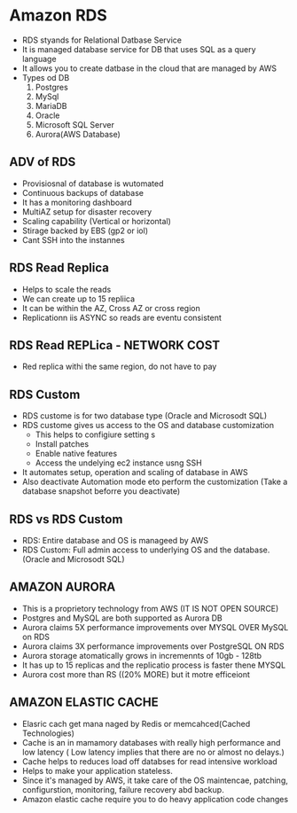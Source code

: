 # Amazon RDS
* RDS styands for Relational Datbase Service 
* It is managed database service for DB that uses SQL as a query language 
* It allows you to create datbase in the cloud that are managed by AWS 
* Types od DB 
  1. Postgres
  2. MySql 
  3. MariaDB 
  4. Oracle
  5. Microsoft SQL Server
  6. Aurora(AWS Database)

## ADV of RDS 
* Provisiosnal of database is wutomated 
* Continuous backups of database
* It has a monitoring dashboard 
* MultiAZ setup for disaster recovery
* Scaling capability (Vertical or horizontal)
* Stirage backed by EBS (gp2 or iol)
* Cant SSH into the instannes 

## RDS Read Replica 
* Helps to scale the reads 
* We can create up to 15 repliica 
* It can be within the AZ, Cross AZ or cross region 
* Replicationn iis ASYNC so reads are eventu  consistent 


## RDS Read REPLica -  NETWORK COST 
* Red replica withi the same region, do not have to pay 



## RDS Custom 
* RDS custome is for two database type (Oracle and Microsodt SQL)
* RDS custome gives us access to the OS and database customization
  * This helps to configiure setting s
  * Install patches
  * Enable  native features 
  * Access the undelying ec2 instance usng SSH 
* It automates setup, operation and scaling of database in AWS 
* Also deactivate Automation mode eto perform the customization (Take a database snapshot beforre you deactivate) 

## RDS vs RDS Custom
  * RDS: Entire database and OS is manageed by AWS 
  * RDS Custom: Full admin access to underlying OS and the database. (Oracle and Microsodt SQL)


## AMAZON AURORA 
* This is a proprietory technology from AWS  (IT IS NOT OPEN SOURCE)
* Postgres and MySQL are both supported as Aurora DB 
* Aurora claims 5X performance improvements over MYSQL OVER MySQL on RDS 
* Aurora claims 3X performance improvements over PostgreSQL ON RDS 
* Aurora storage atomatically grows in incremennts of 10gb - 128tb
* It has up to 15 replicas and the replicatio process is faster thene MYSQL
* Aurora cost more than RS ((20% MORE) but it motre efficeiont






## AMAZON ELASTIC CACHE 
* Elasric cach get mana naged by Redis or memcahced(Cached Technologies)
* Cache is an in mamamory databases with really high performance and low latency ( Low latency implies that there are no or almost no delays.)
* Cache helps to reduces load off databses for read intensive workload
* Helps to make your application stateless. 
* Since it's managed by AWS, it take care of the OS maintencae, patching, configurstion, monitoring, failure recovery abd backup.
* Amazon elastic cache require you to do heavy application code changes 